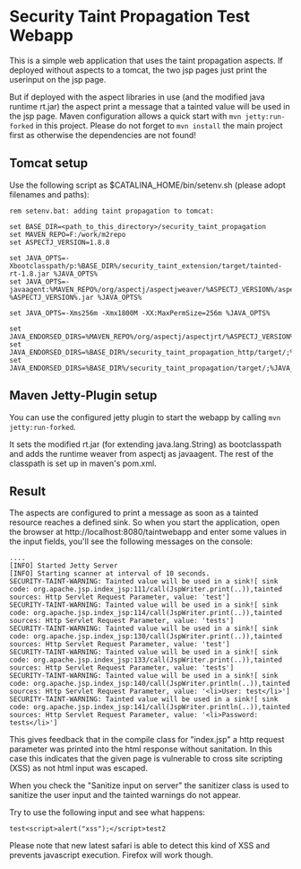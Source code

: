 # Security Taint Propagation Test Webapp

This is a simple web application that uses the taint propagation aspects.
If deployed without aspects to a tomcat, the two jsp pages just print the userinput
on the jsp page.

But if deployed with the aspect libraries in use (and the modified java runtime rt.jar) the
aspect print a message that a tainted value will be used in the jsp page.
Maven configuration allows a quick start with ```mvn jetty:run-forked``` in this project.
Please do not forget to ```mvn install``` the main project first as otherwise the dependencies 
are not found!

## Tomcat setup

Use the following script as $CATALINA_HOME/bin/setenv.sh (please adopt filenames and paths):
```
rem setenv.bat: adding taint propagation to tomcat: 

set BASE_DIR=<path_to_this_directory>/security_taint_propagation
set MAVEN_REPO=F:/work/m2repo
set ASPECTJ_VERSION=1.8.8

set JAVA_OPTS=-Xbootclasspath/p:%BASE_DIR%/security_taint_extension/target/tainted-rt-1.8.jar %JAVA_OPTS%
set JAVA_OPTS=-javaagent:%MAVEN_REPO%/org/aspectj/aspectjweaver/%ASPECTJ_VERSION%/aspectjweaver-%ASPECTJ_VERSION%.jar %JAVA_OPTS%

set JAVA_OPTS=-Xms256m -Xmx1800M -XX:MaxPermSize=256m %JAVA_OPTS%

set JAVA_ENDORSED_DIRS=%MAVEN_REPO%/org/aspectj/aspectjrt/%ASPECTJ_VERSION%/;%JAVA_ENDORSED_DIRS%
set JAVA_ENDORSED_DIRS=%BASE_DIR%/security_taint_propagation_http/target/;%JAVA_ENDORSED_DIRS%
set JAVA_ENDORSED_DIRS=%BASE_DIR%/security_taint_propagation/target/;%JAVA_ENDORSED_DIRS%
```

## Maven Jetty-Plugin setup

You can use the configured jetty plugin to start the webapp by calling ```mvn jetty:run-forked```.

It sets the modified rt.jar (for extending java.lang.String) as bootclasspath
and adds the runtime weaver from aspectj as javaagent. The rest of the classpath
is set up in maven's pom.xml.

## Result
The aspects are configured to print a message as soon as a tainted resource reaches
a defined sink. So when you start the application, open the browser at
http://localhost:8080/taintwebapp and enter some values in the input fields,
you'll see the following messages on the console:
```
....
[INFO] Started Jetty Server
[INFO] Starting scanner at interval of 10 seconds.
SECURITY-TAINT-WARNING: Tainted value will be used in a sink![ sink code: org.apache.jsp.index_jsp:111/call(JspWriter.print(..)),tainted sources: Http Servlet Request Parameter, value: 'test']
SECURITY-TAINT-WARNING: Tainted value will be used in a sink![ sink code: org.apache.jsp.index_jsp:114/call(JspWriter.print(..)),tainted sources: Http Servlet Request Parameter, value: 'tests']
SECURITY-TAINT-WARNING: Tainted value will be used in a sink![ sink code: org.apache.jsp.index_jsp:130/call(JspWriter.print(..)),tainted sources: Http Servlet Request Parameter, value: 'test']
SECURITY-TAINT-WARNING: Tainted value will be used in a sink![ sink code: org.apache.jsp.index_jsp:133/call(JspWriter.print(..)),tainted sources: Http Servlet Request Parameter, value: 'tests']
SECURITY-TAINT-WARNING: Tainted value will be used in a sink![ sink code: org.apache.jsp.index_jsp:140/call(JspWriter.println(..)),tainted sources: Http Servlet Request Parameter, value: '<li>User: test</li>']
SECURITY-TAINT-WARNING: Tainted value will be used in a sink![ sink code: org.apache.jsp.index_jsp:141/call(JspWriter.println(..)),tainted sources: Http Servlet Request Parameter, value: '<li>Password: tests</li>']
```
This gives feedback that in the compile class for "index.jsp" a http request parameter was
printed into the html response without sanitation. In this case this indicates that
the given page is vulnerable to cross site scripting (XSS) as not html input was escaped.

When you check the "Sanitize input on server" the sanitizer class is used to sanitize
the user input and the tainted warnings do not appear.

Try to use the following input and see what happens:
```
test<script>alert("xss");</script>test2
```
Please note that new latest safari is able to detect this kind of XSS and prevents
javascript execution. Firefox will work though.
